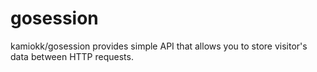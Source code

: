gosession
========

kamiokk/gosession provides simple API that allows you to store visitor's data between HTTP requests.